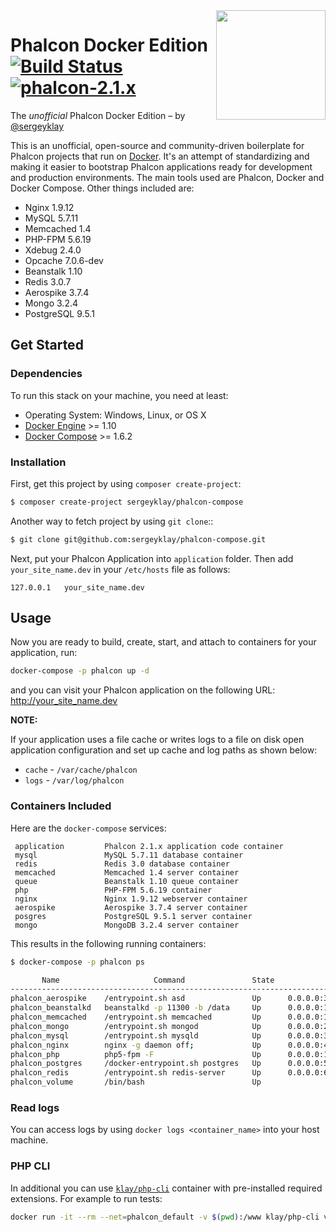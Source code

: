 <img align="right" width="175px" src="http://i.imgur.com/mdZ8Ktf.png" />

# Phalcon Docker Edition [![Build Status](https://travis-ci.org/sergeyklay/phalcon-compose.svg?branch=master)](https://travis-ci.org/sergeyklay/phalcon-compose) [![phalcon-2.1.x](https://img.shields.io/badge/phalcon-2.1.x-blue.svg)](https://github.com/phalcon/cphalcon/tree/2.1.x)

The *unofficial* Phalcon Docker Edition – by [@sergeyklay](https://github.com/sergeyklay)

This is an unofficial, open-source and community-driven boilerplate for Phalcon projects that run on [Docker][0].
It's an attempt of standardizing and making it easier to bootstrap Phalcon applications ready for development and production environments.
The main tools used are Phalcon, Docker and Docker Compose. Other things included are:

- Nginx 1.9.12
- MySQL 5.7.11
- Memcached 1.4
- PHP-FPM 5.6.19
- Xdebug 2.4.0
- Opcache 7.0.6-dev
- Beanstalk 1.10
- Redis 3.0.7
- Aerospike 3.7.4
- Mongo 3.2.4
- PostgreSQL 9.5.1

## Get Started

### Dependencies

To run this stack on your machine, you need at least:

* Operating System: Windows, Linux, or OS X
* [Docker Engine][1] >= 1.10
* [Docker Compose][2] >= 1.6.2

### Installation

First, get this project by using `composer create-project`:
```sh
$ composer create-project sergeyklay/phalcon-compose
```

Another way to fetch project by using `git clone`::

```sh
$ git clone git@github.com:sergeyklay/phalcon-compose.git
```

Next, put your Phalcon Application into `application` folder.
Then add `your_site_name.dev` in your `/etc/hosts` file as follows:

```
127.0.0.1	your_site_name.dev
```

## Usage

Now you are ready to build, create, start, and attach to containers for your application, run:

```sh
docker-compose -p phalcon up -d
```

and you can visit your Phalcon application on the following URL: http://your_site_name.dev

**NOTE:**

If your application uses a file cache or writes logs to a file on disk open application configuration and set up cache
and log paths as shown below:

* `cache` - `/var/cache/phalcon`
* `logs` - `/var/log/phalcon`

### Containers Included

Here are the `docker-compose` services:

```
 application         Phalcon 2.1.x application code container
 mysql               MySQL 5.7.11 database container
 redis               Redis 3.0 database container
 memcached           Memcached 1.4 server container
 queue               Beanstalk 1.10 queue container
 php                 PHP-FPM 5.6.19 container
 nginx               Nginx 1.9.12 webserver container
 aerospike           Aerospike 3.7.4 server container
 posgres             PostgreSQL 9.5.1 server container
 mongo               MongoDB 3.2.4 server container
```

This results in the following running containers:

```sh
$ docker-compose -p phalcon ps

       Name                     Command               State                                               Ports
------------------------------------------------------------------------------------------------------------------------------------------------------------
phalcon_aerospike    /entrypoint.sh asd               Up      0.0.0.0:3000->3000/tcp, 0.0.0.0:3001->3001/tcp, 0.0.0.0:3002->3002/tcp, 0.0.0.0:3003->3003/tcp
phalcon_beanstalkd   beanstalkd -p 11300 -b /data     Up      0.0.0.0:11300->11300/tcp
phalcon_memcached    /entrypoint.sh memcached         Up      0.0.0.0:11211->11211/tcp
phalcon_mongo        /entrypoint.sh mongod            Up      0.0.0.0:27017->27017/tcp
phalcon_mysql        /entrypoint.sh mysqld            Up      0.0.0.0:3306->3306/tcp
phalcon_nginx        nginx -g daemon off;             Up      0.0.0.0:443->443/tcp, 0.0.0.0:80->80/tcp
phalcon_php          php5-fpm -F                      Up      0.0.0.0:10000->10000/tcp, 0.0.0.0:9000->9000/tcp
phalcon_postgres     /docker-entrypoint.sh postgres   Up      0.0.0.0:5432->5432/tcp
phalcon_redis        /entrypoint.sh redis-server      Up      0.0.0.0:6379->6379/tcp
phalcon_volume       /bin/bash                        Up
```

### Read logs

You can access logs by using `docker logs <container_name>` into your host machine.

### PHP CLI

In additional you can use [`klay/php-cli`][3] container with pre-installed required extensions. For example to run
tests:

```sh
docker run -it --rm --net=phalcon_default -v $(pwd):/www klay/php-cli vendor/bin/codecept run
```

[0]: https://www.docker.com/
[1]: https://docs.docker.com/installation/
[2]: https://docs.docker.com/compose/install/
[3]: https://github.com/sergeyklay/docker-php-cli
